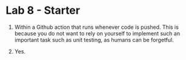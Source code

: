 # Lab 8 - Starter

1. Within a Github action that runs whenever code is pushed. This is because you do not want to rely on yourself to implement such an important task such as unit testing, as humans can be forgetful.

2. Yes.